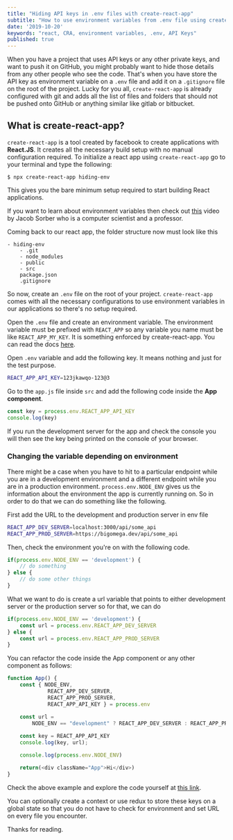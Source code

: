 ```yaml
---
title: "Hiding API keys in .env files with create-react-app"
subtitle: "How to use environment variables from .env file using create-react-app"
date: '2019-10-20'
keywords: "react, CRA, environment variables, .env, API Keys"
published: true
---
```


When you have a project that uses API keys or any other private keys, and want to push it on GitHub, you might probably want to hide those details from any other people who see the code. That's when you have store the API key as environment variable on a `.env` file and add it on a `.gitignore` file on the root of the project. Lucky for you all, `create-react-app` is already configured with git and adds all the list of files and folders that should not be pushed onto GitHub or anything similar like gitlab or bitbucket.

## What is create-react-app?
`create-react-app` is a tool created by facebook to create applications with **React.JS**. It creates all the necessary build setup with no manual configuration required. To initialize a react app using `create-react-app` go to your terminal and type the following:

```shell
$ npx create-react-app hiding-env
```

This gives you the bare minimum setup required to start building React applications.

If you want to learn about environment variables then check out <a href="https://www.youtube.com/watch?v=ADh_OFBfdEE" target='_blank'>this</a> video by Jacob Sorber who is a computer scientist and a professor.

Coming back to our react app, the folder structure now must look like this
```
- hiding-env
	- .git
	- node_modules
	- public
	- src
	package.json
	.gitignore
```

So now, create an `.env` file on the root of your project.
`create-react-app` comes with all the necessary configurations to use environment variables in our applications so there's no setup required.

Open the `.env` file and create an environment variable. The environment variable must be prefixed with `REACT_APP` so any variable you name must be like `REACT_APP_MY_KEY`. It is something enforced by create-react-app. You can read the docs <a href='https://create-react-app.dev/docs/adding-custom-environment-variables/' target='blank'> here</a>.

Open `.env` variable and add the following key. It means nothing and just for the test purpose.

```bash
REACT_APP_API_KEY=123jkawqo-123@3
```

Go to the `app.js` file inside `src` and add the following code inside the **App component**.

```js
const key = process.env.REACT_APP_API_KEY
console.log(key)
```

If you run the development server for the app and check the console you will then see the key being printed on the console of your browser.


### Changing the variable depending on environment
There might be a case when you have to hit to a particular endpoint while you are in a development environment and a different endpoint while you are in a production environment. `process.env.NODE_ENV` gives us the information about the environment the app is currently running on. So in order to do that we can do something like the following.


First add the URL to the development and production server in env file

```bash
REACT_APP_DEV_SERVER=localhost:3000/api/some_api
REACT_APP_PROD_SERVER=https://bigomega.dev/api/some_api
```

Then, check the environment you're on with the following code.
```js
if(process.env.NODE_ENV == 'development') {
	// do something
} else {
	// do some other things
}
```

What we want to do is create a url variable that points to either development server or the production server so for that, we can do

```js
if(process.env.NODE_ENV == 'development') {
	const url = process.env.REACT_APP_DEV_SERVER
} else {
	const url = process.env.REACT_APP_PROD_SERVER
}
```

You can refactor the code inside the App component or any other component as follows:

```js
function App() {
	const { NODE_ENV, 
			 REACT_APP_DEV_SERVER, 
			 REACT_APP_PROD_SERVER, 
			 REACT_APP_API_KEY } = process.env

	const url = 
	  	NODE_ENV == "development" ? REACT_APP_DEV_SERVER : REACT_APP_PROD_SERVER
  
  	const key = REACT_APP_API_KEY
  	console.log(key, url);

  	console.log(process.env.NODE_ENV)

  	return(<div className="App">Hi</div>)
}
```

Check the above example and explore the code yourself at <a href='https://codesandbox.io/s/hiding-env-g8r44' target='blank'>this link</a>.

You can optionally create a context or use redux to store these keys on a global state so that you do not have to check for environment and set URL on every file you encounter.

Thanks for reading.
